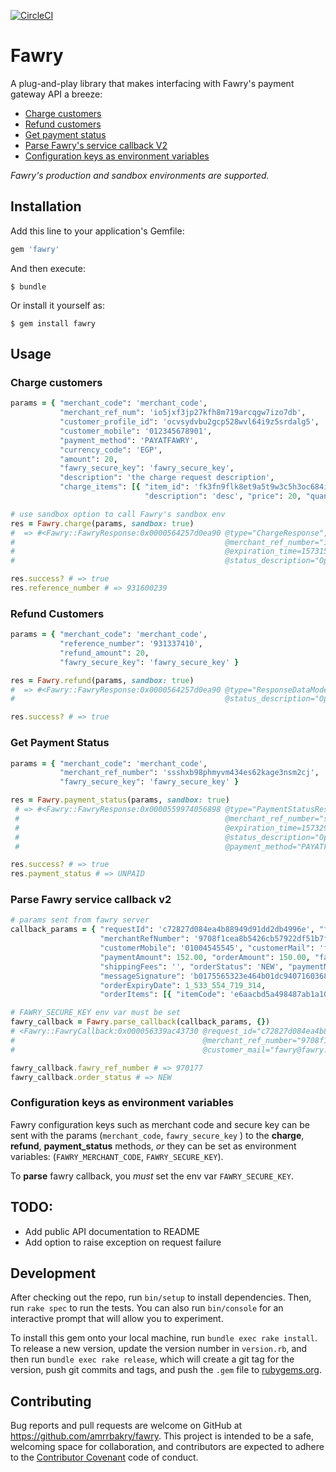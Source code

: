 [![CircleCI](https://circleci.com/gh/fawry-api/fawry.svg?style=svg)](https://circleci.com/gh/fawry-api/fawry)

# Fawry

A plug-and-play library that makes interfacing with Fawry's payment gateway API a breeze:

- [Charge customers](https://github.com/fawry-api/fawry#charge-customers)
- [Refund customers](https://github.com/fawry-api/fawry#refund-customers)
- [Get payment status](https://github.com/fawry-api/fawry#get-payment-status)
- [Parse Fawry's service callback V2](https://github.com/fawry-api/fawry#parse-fawry-service-callback-v2)
- [Configuration keys as environment variables](https://github.com/fawry-api/fawry#configuration-keys-as-environment-variables)

_Fawry's production and sandbox environments are supported._

## Installation

Add this line to your application's Gemfile:

```ruby
gem 'fawry'
```

And then execute:

    $ bundle

Or install it yourself as:

    $ gem install fawry

## Usage

### Charge customers

```ruby
params = { "merchant_code": 'merchant_code',
           "merchant_ref_num": 'io5jxf3jp27kfh8m719arcqgw7izo7db',
           "customer_profile_id": 'ocvsydvbu2gcp528wvl64i9z5srdalg5',
           "customer_mobile": '012345678901',
           "payment_method": 'PAYATFAWRY',
           "currency_code": 'EGP',
           "amount": 20,
           "fawry_secure_key": 'fawry_secure_key',
           "description": 'the charge request description',
           "charge_items": [{ "item_id": 'fk3fn9flk8et9a5t9w3c5h3oc684ivho',
                              "description": 'desc', "price": 20, "quantity": 1 }] }

# use sandbox option to call Fawry's sandbox env
res = Fawry.charge(params, sandbox: true)
#  => #<Fawry::FawryResponse:0x0000564257d0ea90 @type="ChargeResponse", @reference_number="931600239",
#                                               @merchant_ref_number="io5jxf3jp27kfh8m719arcqgw7izo7db",
#                                               @expiration_time=1573153206979, @status_code=200,
#                                               @status_description="Operation done successfully">

res.success? # => true
res.reference_number # => 931600239
```

###  Refund Customers

```ruby
params = { "merchant_code": 'merchant_code',
           "reference_number": '931337410',
           "refund_amount": 20,
           "fawry_secure_key": 'fawry_secure_key' }

res = Fawry.refund(params, sandbox: true)
#  => #<Fawry::FawryResponse:0x0000564257d0ea90 @type="ResponseDataModel", @status_code=200,
#                                               @status_description="Operation done successfully">

res.success? # => true
```

###  Get Payment Status

```ruby
params = { "merchant_code": 'merchant_code',
           "merchant_ref_number": 'ssshxb98phmyvm434es62kage3nsm2cj',
           "fawry_secure_key": 'fawry_secure_key' }

res = Fawry.payment_status(params, sandbox: true)
 # => #<Fawry::FawryResponse:0x0000559974056898 @type="PaymentStatusResponse", @reference_number="931922417",
 #                                              @merchant_ref_number="ssshxb98phmyvm434es62kage3nsm2cj",
 #                                              @expiration_time=1573297736167, @status_code=200,
 #                                              @status_description="Operation done successfully", @payment_amount=20,
 #                                              @payment_method="PAYATFAWRY", @payment_status="UNPAID">

res.success? # => true
res.payment_status # => UNPAID
```

###  Parse Fawry service callback v2

```ruby
# params sent from fawry server
callback_params = { "requestId": 'c72827d084ea4b88949d91dd2db4996e', "fawryRefNumber": '970177',
                    "merchantRefNumber": '9708f1cea8b5426cb57922df51b7f790',
                    "customerMobile": '01004545545', "customerMail": 'fawry@fawry.com',
                    "paymentAmount": 152.00, "orderAmount": 150.00, "fawryFees": 2.00,
                    "shippingFees": '', "orderStatus": 'NEW', "paymentMethod": 'PAYATFAWRY',
                    "messageSignature": 'b0175565323e464b01dc9407160368af5568196997fb6e379374a4f4fbbcf587',
                    "orderExpiryDate": 1_533_554_719_314,
                    "orderItems": [{ "itemCode": 'e6aacbd5a498487ab1a10ae71061535d', "price": 150.0, "quantity": 1 }] }

# FAWRY_SECURE_KEY env var must be set
fawry_callback = Fawry.parse_callback(callback_params, {})
# <Fawry::FawryCallback:0x000056339ac43730 @request_id="c72827d084ea4b88949d91dd2db4996e", @fawry_ref_number="970177",
#                                          @merchant_ref_number="9708f1cea8b5426cb57922df51b7f790", @customer_mobile="01004545545",
#                                          @customer_mail="fawry@fawry.com", @order_status="NEW", @order_amount=150.0, @fawry_fees=2.0, ...>

fawry_callback.fawry_ref_number # => 970177
fawry_callback.order_status # => NEW
```

### Configuration keys as environment variables

Fawry configuration keys such as merchant code and secure key can be sent with the params (`merchant_code`, `fawry_secure_key` ) to the **charge**, **refund**, **payment_status** methods, _or_ they can be set as environment variables: (`FAWRY_MERCHANT_CODE`, `FAWRY_SECURE_KEY`).

To **parse** fawry callback, you _must_ set the env var `FAWRY_SECURE_KEY`.

## TODO:

- Add public API documentation to README
- Add option to raise exception on request failure

## Development

After checking out the repo, run `bin/setup` to install dependencies. Then, run `rake spec` to run the tests. You can also run `bin/console` for an interactive prompt that will allow you to experiment.

To install this gem onto your local machine, run `bundle exec rake install`. To release a new version, update the version number in `version.rb`, and then run `bundle exec rake release`, which will create a git tag for the version, push git commits and tags, and push the `.gem` file to [rubygems.org](https://rubygems.org).

## Contributing

Bug reports and pull requests are welcome on GitHub at https://github.com/amrrbakry/fawry. This project is intended to be a safe, welcoming space for collaboration, and contributors are expected to adhere to the [Contributor Covenant](http://contributor-covenant.org) code of conduct.
